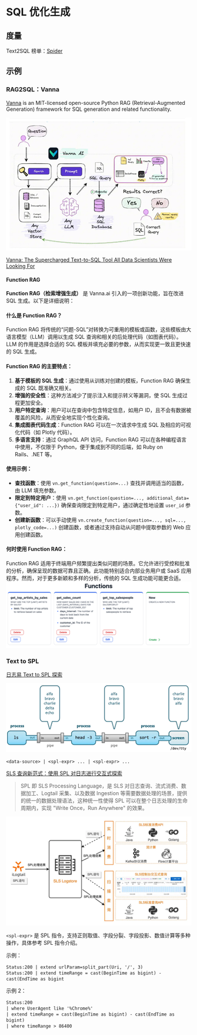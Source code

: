 # SQL 优化生成

## 度量

Text2SQL  榜单：[Spider](https://yale-lily.github.io/spider)

## 示例

### RAG2SQL：Vanna

[Vanna](https://github.com/vanna-ai/vanna)  is an MIT-licensed open-source Python RAG (Retrieval-Augmented Generation)
framework for SQL generation and related functionality.

![](images/rag-to-sql.webp)

[Vanna: The Supercharged Text-to-SQL Tool All Data Scientists Were Looking For](https://blog.dailydoseofds.com/p/vanna-the-trainable-text-to-sql-agent)



#### Function RAG

**Function RAG（检索增强生成）** 是 Vanna.ai 引入的一项创新功能，旨在改进 SQL 生成。以下是详细说明：

#### 什么是 Function RAG？

Function RAG 将传统的“问题-SQL”对转换为可重用的模板或函数，这些模板由大语言模型（LLM）调用以生成 SQL 查询和相关的后处理代码（如图表代码）。LLM
的作用是选择合适的 SQL 模板并填充必要的参数，从而实现更一致且更快速的 SQL 生成。

#### Function RAG 的主要特点：

1. **基于模板的 SQL 生成**：通过使用从训练对创建的模板，Function RAG 确保生成的 SQL 既准确又相关。
2. **增强的安全性**：这种方法减少了提示注入和提示转义等漏洞，使 SQL 生成过程更加安全。
3. **用户特定查询**：用户可以在查询中包含特定信息，如用户 ID，且不会有数据被覆盖的风险，从而安全地实现个性化查询。
4. **集成图表代码生成**：Function RAG 可以在一次请求中生成 SQL 及相应的可视化代码（如 Plotly 代码）。
5. **多语言支持**：通过 GraphQL API 访问，Function RAG 可以在各种编程语言中使用，不仅限于 Python，便于集成到不同的后端，如
   Ruby on Rails、.NET 等。

#### 使用示例：

- **查找函数**：使用 `vn.get_function(question=...)` 查找并调用适当的函数，由 LLM 填充参数。
- **限定到特定用户**：使用 `vn.get_function(question=..., additional_data={"user_id": ...})`
  确保查询限定到特定用户，通过确定性地设置 `user_id` 参数。
- **创建新函数**：可以手动使用 `vn.create_function(question=..., sql=..., plotly_code=...)` 创建函数，或者通过支持自动从问题中提取参数的
  Web 应用创建函数。

#### 何时使用 Function RAG：

Function RAG 适用于终端用户频繁提出类似问题的场景。它允许进行受控和批准的分析，确保呈现的数据可靠且正确。此功能特别适合内部业务用户或
SaaS 应用程序。然而，对于更多新颖和多样的分析，传统的 SQL 生成功能可能更合适。
![](images/functions-browse.png)

### Text to SPL

[日志易 Text to SPL 探索](https://mp.weixin.qq.com/s/maEWbNBUhNaO0_WwfmSEPw)

![](images/ali-system-spl.png)

```jflex
<data-source> | <spl-expr> ... | <spl-expr> ...
```

[SLS 查询新范式：使用 SPL 对日志进行交互式探索](https://www.cnblogs.com/alisystemsoftware/p/18151174)

> SPL 即 SLS Processing Language，是 SLS 对日志查询、流式消费、数据加工、Logtail 采集、以及数据 Ingestion
> 等需要数据处理的场景，提供的统一的数据处理语法，这种统一性使得 SPL 可以在整个日志处理的生命周期内，实现 "Write Once，Run
> Anywhere" 的效果。

![](images/spl-arch.png)

`<spl-expr>` 是 SPL 指令，支持正则取值、字段分裂、字段投影、数值计算等多种操作，具体参考 SPL 指令介绍。

示例：

```
Status:200 | extend urlParam=split_part(Uri, '/', 3)
Status:200 | extend timeRange = cast(BeginTime as bigint) - cast(EndTime as bigint
```

示例 2：

```
Status:200 
| where UserAgent like '%Chrome%'
| extend timeRange = cast(BeginTime as bigint) - cast(EndTime as bigint)
| where timeRange > 86400
```

